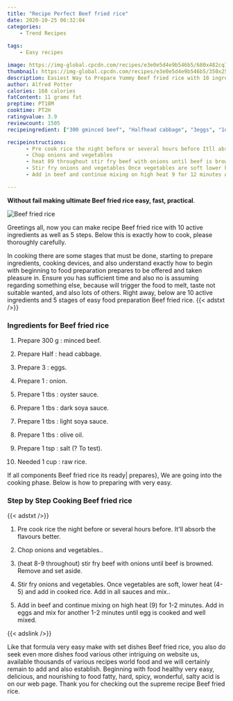 ```yaml
---
title: "Recipe Perfect Beef fried rice"
date: 2020-10-25 06:32:04
categories:
    - Trend Recipes
    
tags:
    - Easy recipes

image: https://img-global.cpcdn.com/recipes/e3e0e5d4e9b546b5/680x482cq70/beef-fried-rice-recipe-main-photo.jpg
thumbnail: https://img-global.cpcdn.com/recipes/e3e0e5d4e9b546b5/350x250cq70/beef-fried-rice-recipe-main-photo.jpg
description: Easiest Way to Prepare Yummy Beef fried rice with 10 ingredients and 5 stages of easy cooking.
author: Alfred Potter
calories: 168 calories
fatContent: 11 grams fat
preptime: PT18M
cooktime: PT2H
ratingvalue: 3.9
reviewcount: 1505
recipeingredient: ["300 gminced beef", "Halfhead cabbage", "3eggs", "1onion", "1 tbsoyster sauce", "1 tbsdark soya sauce", "1 tbslight soya sauce", "1 tbsolive oil", "1 tspsalt  To test", "1 cupraw rice"]

recipeinstructions: 
      - Pre cook rice the night before or several hours before Itll absorb the flavours better 
      - Chop onions and vegetables 
      - heat 89 throughout stir fry beef with onions until beef is browned Remove and set aside 
      - Stir fry onions and vegetables Once vegetables are soft lower heat 45 and add in cooked rice Add in all sauces and mix 
      - Add in beef and continue mixing on high heat 9 for 12 minutes Add in eggs and mix for another 12 minutes until egg is cooked and well mixed

---
```




**Without fail making ultimate Beef fried rice easy, fast, practical**. 


![Beef fried rice](https://img-global.cpcdn.com/recipes/e3e0e5d4e9b546b5/680x482cq70/beef-fried-rice-recipe-main-photo.jpg "Beef fried rice")




Greetings all, now you can make recipe Beef fried rice with 10 active ingredients as well as 5 steps. Below this is exactly how to cook, please thoroughly carefully.

In cooking there are some stages that must be done, starting to prepare ingredients, cooking devices, and also understand exactly how to begin with beginning to food preparation prepares to be offered and taken pleasure in. Ensure you has sufficient time and also no is assuming regarding something else, because will trigger the food to melt, taste not suitable wanted, and also lots of others. Right away, below are 10 active ingredients and 5 stages of easy food preparation Beef fried rice.
{{< adstxt />}}

### Ingredients for Beef fried rice


1. Prepare 300 g : minced beef.

1. Prepare Half : head cabbage.

1. Prepare 3 : eggs.

1. Prepare 1 : onion.

1. Prepare 1 tbs : oyster sauce.

1. Prepare 1 tbs : dark soya sauce.

1. Prepare 1 tbs : light soya sauce.

1. Prepare 1 tbs : olive oil.

1. Prepare 1 tsp : salt (? To test).

1. Needed 1 cup : raw rice.



If all components Beef fried rice its ready| prepares}, We are going into the cooking phase. Below is how to preparing with very easy.

### Step by Step Cooking Beef fried rice

{{< adstxt />}}


1. Pre cook rice the night before or several hours before. It&#39;ll absorb the flavours better.



1. Chop onions and vegetables..



1. (heat 8-9 throughout) stir fry beef with onions until beef is browned. Remove and set aside.



1. Stir fry onions and vegetables. Once vegetables are soft, lower heat (4-5) and add in cooked rice. Add in all sauces and mix..



1. Add in beef and continue mixing on high heat (9) for 1-2 minutes. Add in eggs and mix for another 1-2 minutes until egg is cooked and well mixed.





{{< adslink />}}

Like that formula very easy make with set dishes Beef fried rice, you also do seek even more dishes food various other intriguing on website us, available thousands of various recipes world food and we will certainly remain to add and also establish. Beginning with food healthy very easy, delicious, and nourishing to food fatty, hard, spicy, wonderful, salty acid is on our web page. Thank you for checking out the supreme recipe Beef fried rice.
